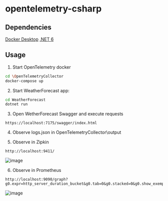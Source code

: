 # opentelemetry-csharp

## Dependencies
[Docker Desktop](https://docs.docker.com/desktop/install/windows-install/)
[.NET 6](https://dotnet.microsoft.com/en-us/download/dotnet/6.0)

## Usage

1. Start OpenTelemetry docker

```bash
cd \OpenTelemetryCollector
docker-compose up
```

2. Start WeatherForecast app:

```bash
cd WeatherForecast
dotnet run
```

3. Open WetherForecast Swagger and execute requests

```
https://localhost:7175/swagger/index.html
```

4. Observe logs.json in OpenTelemetryCollector\output

5. Observe in Zipkin

```
http://localhost:9411/
```

![image](https://user-images.githubusercontent.com/5527051/185874201-c53a20d3-7866-4529-a1b1-e9043bb46d21.png)

6. Observe in Prometheus

```
http://localhost:9090/graph?g0.expr=http_server_duration_bucket&g0.tab=0&g0.stacked=0&g0.show_exemplars=0&g0.range_input=5m
```

![image](https://user-images.githubusercontent.com/5527051/185874342-44dfdc12-9673-4273-a957-f33938389d74.png)
